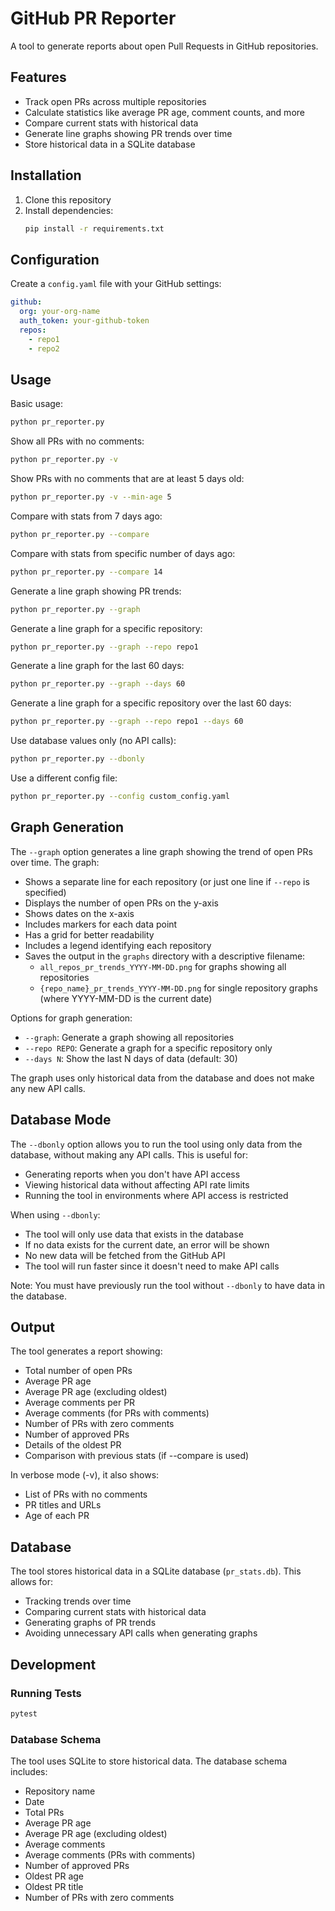 # GitHub PR Reporter

A tool to generate reports about open Pull Requests in GitHub repositories.

## Features

- Track open PRs across multiple repositories
- Calculate statistics like average PR age, comment counts, and more
- Compare current stats with historical data
- Generate line graphs showing PR trends over time
- Store historical data in a SQLite database

## Installation

1. Clone this repository
2. Install dependencies:
   ```bash
   pip install -r requirements.txt
   ```

## Configuration

Create a `config.yaml` file with your GitHub settings:

```yaml
github:
  org: your-org-name
  auth_token: your-github-token
  repos:
    - repo1
    - repo2
```

## Usage

Basic usage:
```bash
python pr_reporter.py
```

Show all PRs with no comments:
```bash
python pr_reporter.py -v
```

Show PRs with no comments that are at least 5 days old:
```bash
python pr_reporter.py -v --min-age 5
```

Compare with stats from 7 days ago:
```bash
python pr_reporter.py --compare
```

Compare with stats from specific number of days ago:
```bash
python pr_reporter.py --compare 14
```

Generate a line graph showing PR trends:
```bash
python pr_reporter.py --graph
```

Generate a line graph for a specific repository:
```bash
python pr_reporter.py --graph --repo repo1
```

Generate a line graph for the last 60 days:
```bash
python pr_reporter.py --graph --days 60
```

Generate a line graph for a specific repository over the last 60 days:
```bash
python pr_reporter.py --graph --repo repo1 --days 60
```

Use database values only (no API calls):
```bash
python pr_reporter.py --dbonly
```

Use a different config file:
```bash
python pr_reporter.py --config custom_config.yaml
```

## Graph Generation

The `--graph` option generates a line graph showing the trend of open PRs over time. The graph:
- Shows a separate line for each repository (or just one line if `--repo` is specified)
- Displays the number of open PRs on the y-axis
- Shows dates on the x-axis
- Includes markers for each data point
- Has a grid for better readability
- Includes a legend identifying each repository
- Saves the output in the `graphs` directory with a descriptive filename:
  - `all_repos_pr_trends_YYYY-MM-DD.png` for graphs showing all repositories
  - `{repo_name}_pr_trends_YYYY-MM-DD.png` for single repository graphs
  (where YYYY-MM-DD is the current date)

Options for graph generation:
- `--graph`: Generate a graph showing all repositories
- `--repo REPO`: Generate a graph for a specific repository only
- `--days N`: Show the last N days of data (default: 30)

The graph uses only historical data from the database and does not make any new API calls.

## Database Mode

The `--dbonly` option allows you to run the tool using only data from the database, without making any API calls. This is useful for:
- Generating reports when you don't have API access
- Viewing historical data without affecting API rate limits
- Running the tool in environments where API access is restricted

When using `--dbonly`:
- The tool will only use data that exists in the database
- If no data exists for the current date, an error will be shown
- No new data will be fetched from the GitHub API
- The tool will run faster since it doesn't need to make API calls

Note: You must have previously run the tool without `--dbonly` to have data in the database.

## Output

The tool generates a report showing:
- Total number of open PRs
- Average PR age
- Average PR age (excluding oldest)
- Average comments per PR
- Average comments (for PRs with comments)
- Number of PRs with zero comments
- Number of approved PRs
- Details of the oldest PR
- Comparison with previous stats (if --compare is used)

In verbose mode (-v), it also shows:
- List of PRs with no comments
- PR titles and URLs
- Age of each PR

## Database

The tool stores historical data in a SQLite database (`pr_stats.db`). This allows for:
- Tracking trends over time
- Comparing current stats with historical data
- Generating graphs of PR trends
- Avoiding unnecessary API calls when generating graphs

## Development

### Running Tests

```bash
pytest
```

### Database Schema

The tool uses SQLite to store historical data. The database schema includes:

- Repository name
- Date
- Total PRs
- Average PR age
- Average PR age (excluding oldest)
- Average comments
- Average comments (PRs with comments)
- Number of approved PRs
- Oldest PR age
- Oldest PR title
- Number of PRs with zero comments 